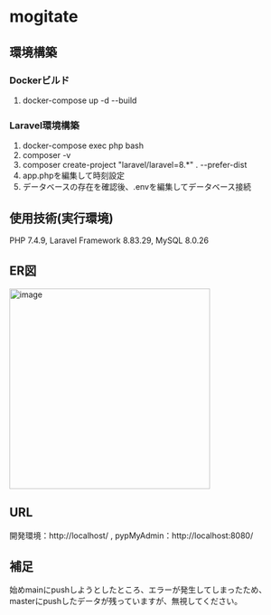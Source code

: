 # mogitate
## 環境構築
### Dockerビルド
1. docker-compose up -d --build
### Laravel環境構築
1. docker-compose exec php bash
2. composer -v
3. composer create-project "laravel/laravel=8.*" . --prefer-dist
4. app.phpを編集して時刻設定
5. データベースの存在を確認後、.envを編集してデータベース接続
## 使用技術(実行環境)
PHP 7.4.9,
Laravel Framework 8.83.29,
MySQL 8.0.26
## ER図
<img width="355" alt="image" src="https://github.com/user-attachments/assets/f43d4786-c7f0-46f4-8640-bfc574e1a62b" />

## URL
開発環境：http://localhost/ ,
pypMyAdmin：http://localhost:8080/
## 補足
始めmainにpushしようとしたところ、エラーが発生してしまったため、
masterにpushしたデータが残っていますが、無視してください。
